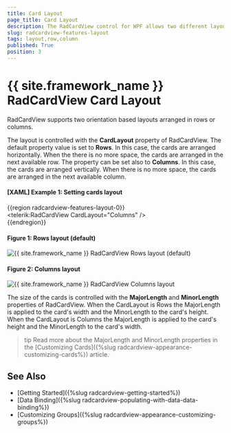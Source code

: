 ```yaml
---
title: Card Layout
page_title: Card Layout
description: The RadCardView control for WPF allows two different layout types - rows and columns based.
slug: radcardview-features-layout
tags: layout,row,column
published: True
position: 3
---
```


# {{ site.framework_name }} RadCardView Card Layout

RadCardView supports two orientation based layouts arranged in rows or columns.

The layout is controlled with the __CardLayout__ property of RadCardView. The default property value is set to __Rows__. In this case, the cards are arranged horizontally. When the there is no more space, the cards are arranged in the next available row. The property can be set also to __Columns__. In this case, the cards are arranged vertically. When there is no more space, the cards are arranged in the next available column.

#### __[XAML] Example 1: Setting cards layout__
{{region radcardview-features-layout-0}}	
	<telerik:RadCardView CardLayout="Columns" />   
{{endregion}}

#### Figure 1: Rows layout (default)
![{{ site.framework_name }} RadCardView Rows layout (default)](images/radcardview-features-card-layout-0.png)

#### Figure 2: Columns layout
![{{ site.framework_name }} RadCardView Columns layout](images/radcardview-features-card-layout-1.png)

The size of the cards is controlled with the __MajorLength__ and __MinorLength__ properties of RadCardView. When the CardLayout is Rows the MajorLength is applied to the card's width and the MinorLength to the card's height. When the CardLayout is Columns the MajorLength is applied to the card's height and the MinorLength to the card's width. 

>tip Read more about the MajorLength and MinorLength properties in the [Customizing Cards]({%slug radcardview-appearance-customizing-cards%}) article.

## See Also  
* [Getting Started]({%slug radcardview-getting-started%})
* [Data Binding]({%slug radcardview-populating-with-data-data-binding%})
* [Customizing Groups]({%slug radcardview-appearance-customizing-groups%}) 